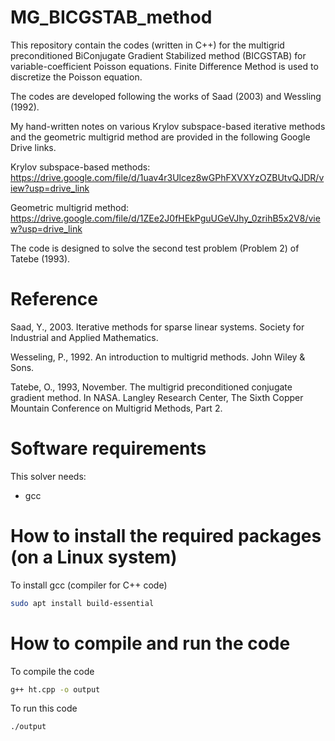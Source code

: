 # MG_BICGSTAB_method
This repository contain the codes (written in C++) for the multigrid preconditioned BiConjugate Gradient Stabilized method (BICGSTAB) for variable-coefficient Poisson equations. Finite Difference Method is used to discretize the Poisson equation.

The codes are developed following the works of Saad (2003) and Wessling (1992).

My hand-written notes on various Krylov subspace-based iterative methods and the geometric multigrid method are provided in the following Google Drive links.

Krylov subspace-based methods: https://drive.google.com/file/d/1uav4r3Ulcez8wGPhFXVXYzOZBUtvQJDR/view?usp=drive_link

Geometric multigrid method: https://drive.google.com/file/d/1ZEe2J0fHEkPguUGeVJhy_0zrihB5x2V8/view?usp=drive_link

The code is designed to solve the second test problem (Problem 2) of Tatebe (1993).

# Reference
Saad, Y., 2003. Iterative methods for sparse linear systems. Society for Industrial and Applied Mathematics.

Wesseling, P., 1992. An introduction to multigrid methods. John Wiley & Sons.

Tatebe, O., 1993, November. The multigrid preconditioned conjugate gradient method. In NASA. Langley Research Center, The Sixth Copper Mountain Conference on Multigrid Methods, Part 2.

# Software requirements
This solver needs:

- gcc

# How to install the required packages (on a Linux system)

To install gcc (compiler for C++ code)

```bash
sudo apt install build-essential
```

# How to compile and run the code

To compile the code

```bash
g++ ht.cpp -o output
```
To run this code

```bash
./output
```
